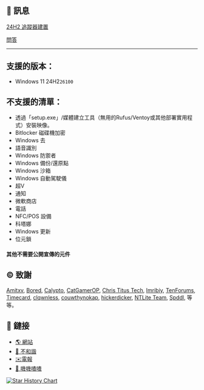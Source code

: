 ## 📌 訊息

[24H2 追蹤器建置](https://github.com/Delusion-LLC/DelusionOS/blob/main/DelusionOS/24H2.md)

[問答](https://github.com/Delusion-LLC/DelusionOS/blob/main/DelusionOS/Q&A.md)

---

## 支援的版本：
<!--
- Windows 12 25H2 `---`
-->
- Windows 11 24H2`26100`

## 不支援的清單：
- 透過「setup.exe」/媒體建立工具（無用的Rufus/Ventoy或其他部署實用程式）安裝映像。
- Bitlocker 磁碟機加密
- Windows 去
- 語音識別
- Windows 防禦者
- Windows 備份/還原點
- Windows 沙箱
- Windows 自動駕駛儀 <!-- 召回 -->
- 超V
- 通知
- 微軟商店
- 電話
- NFC/POS 設備
- 科塔娜
- Windows 更新
- 位元鎖
#### 其他不需要公開宣傳的元件

## ©️ 致謝
[Amitxv](https://twitter.com/amitxv), 
[Bored](https://twitter.com/Bra1nlet), [Calypto](https://twitter.com/CaIypto), [CatGamerOP](https://twitter.com/CatGamerOP),
[Chris Titus Tech](https://twitter.com/christitustech), 
[Imribiy](https://twitter.com/imribiy), [TenForums](https://www.tenforums.com/), [Timecard](https://github.com/djdallmann/GamingPCSetup), 
[clqwnless](https://github.com/clqwnless),
[couwthynokap](https://github.com/couwthynokap),
[hickerdicker](https://github.com/hickerdicker),
[NTLite Team](https://www.ntlite.com/community/index.php),
[Spddl](https://github.com/spddl), 等等。

## 🔗 鏈接
- [🌎 網站](https://deluos.vercel.app/)
- [🤖 不和諧](https://dsc.gg/delusionos/)
- [✉️電報](https://t.me/DelusionGroup/)
- [🐤 嘰嘰喳喳](https://x.com/DelusionLLC/)

<a href="https://star-history.com/#Delusion-LLC/DelusionOS&Date">
 <picture>
   <source media="(prefers-color-scheme: dark)" srcset="https://api.star-history.com/svg?repos=Delusion-LLC/DelusionOS&type=Date&theme=dark" />
   <source media="(prefers-color-scheme: light)" srcset="https://api.star-history.com/svg?repos=Delusion-LLC/DelusionOS&type=Date" />
   <img alt="Star History Chart" src="https://api.star-history.com/svg?repos=Delusion-LLC/DelusionOS&type=Date" />
 </picture>
</a>
